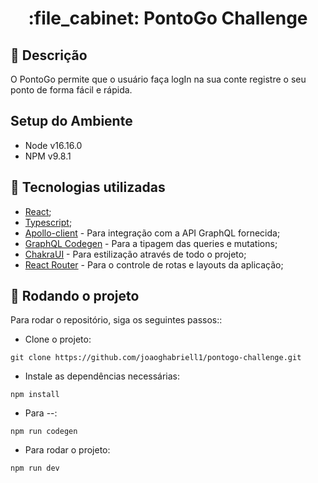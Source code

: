 <h1 align="center">:file_cabinet: PontoGo Challenge</h1>

## :memo: Descrição
O PontoGo permite que o usuário faça logIn na sua conte registre o seu ponto de forma fácil e rápida.

## Setup do Ambiente

* Node v16.16.0
* NPM v9.8.1


## :wrench: Tecnologias utilizadas

* [React](https://react.dev/);
* [Typescript](https://www.typescriptlang.org/);
* [Apollo-client](https://www.apollographql.com/docs/react/) - Para integração com a API GraphQL fornecida;
* [GraphQL Codegen](https://the-guild.dev/graphql/codegen) - Para a tipagem das queries e mutations;
* [ChakraUI](https://chakra-ui.com/) - Para estilização através de todo o projeto;
* [React Router](https://reactrouter.com/en/main) - Para o controle de rotas e layouts da aplicação;

## :rocket: Rodando o projeto
Para rodar o repositório, siga os seguintes passos::

* Clone o projeto:
```
git clone https://github.com/joaoghabriell1/pontogo-challenge.git
```

* Instale as dependências necessárias:
```
npm install
```
* Para --:
```
npm run codegen
```

* Para rodar o projeto:
```
npm run dev
```


